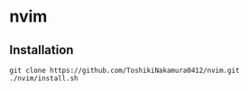 # nvim
## Installation
```
git clone https://github.com/ToshikiNakamura0412/nvim.git
./nvim/install.sh
```
